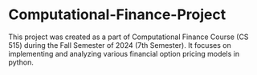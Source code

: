 # Computational-Finance-Project
This project was created as a part of Computational Finance Course (CS 515) during the Fall Semester of 2024 (7th Semester). It focuses on implementing and analyzing various financial option pricing models in python.
